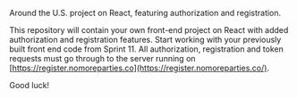 Around the U.S. project on React, featuring authorization and registration.

This repository will contain your own front-end project on React with added authorization and registration features.
Start working with your previously built front end code from Sprint 11.
All authorization, registration and token requests must go through to the server running on [https://register.nomoreparties.co](https://register.nomoreparties.co/).

Good luck!
